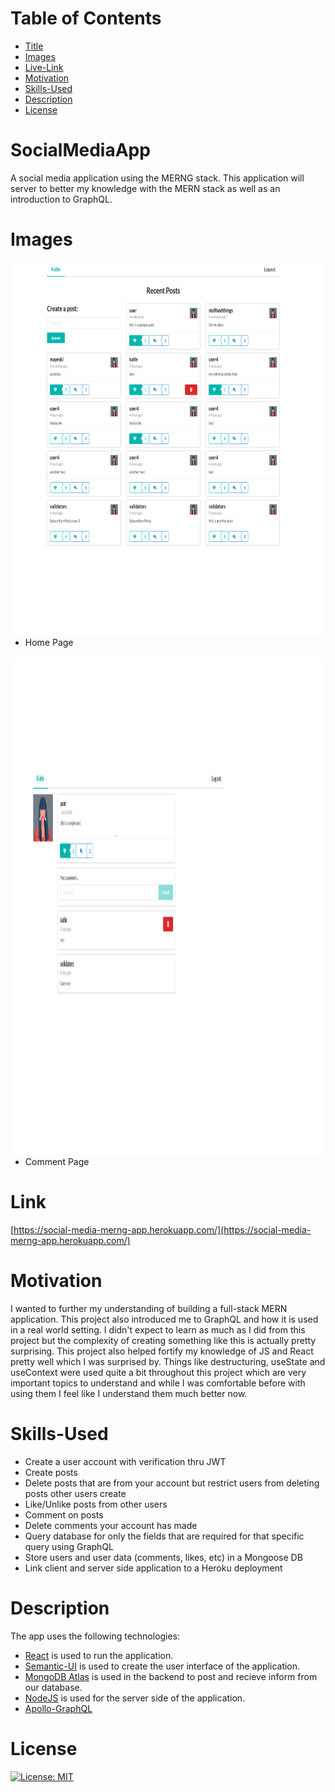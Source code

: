 # Table of Contents

* [Title](#SocialMediaApp)
* [Images](#Images)
* [Live-Link](#Live-Link)
* [Motivation](#Motivation)
* [Skills-Used](#Skills-Used)
* [Description](#Description)
* [License](#License)


# SocialMediaApp

A social media application using the MERNG stack. This application will server to better my knowledge with the MERN stack as well as an introduction to GraphQL.


# Images

<img align="left" width="800px" height='600px' src="./public/assets/images/social-media-app-home-page.png"></img>

* Home Page

<img align="left" width="800px" height='800px' src="./public/assets/images/social-media-app-comment-page.png"></img>

* Comment Page


# Link
[https://social-media-merng-app.herokuapp.com/](https://social-media-merng-app.herokuapp.com/)


# Motivation

I wanted to further my understanding of building a full-stack MERN application. This project also introduced me to GraphQL and how it is used in a real world setting. I didn't expect to learn as much as I did from this project but the complexity of creating something like this is actually pretty surprising. This project also helped fortify my knowledge of JS and React pretty well which I was surprised by. Things like destructuring, useState and useContext were used quite a bit throughout this project which are very important topics to understand and while I was comfortable before with using them I feel like I understand them much better now.


# Skills-Used

*  Create a user account with verification thru JWT
*  Create posts
*  Delete posts that are from your account but restrict users from deleting posts other users create
*  Like/Unlike posts from other users
*  Comment on posts
*  Delete comments your account has made
*  Query database for only the fields that are required for that specific query using GraphQL
*  Store users and user data (comments, likes, etc) in a Mongoose DB
*  Link client and server side application to a Heroku deployment


# Description

The app uses the following technologies:

* [React](https://reactjs.org/) is used to run the application.
* [Semantic-UI](https://semantic-ui.com/) is used to create the user interface of the application.
* [MongoDB Atlas](https://docs.mongodb.com/manual/) is used in the backend to post and recieve inform from our database.
* [NodeJS](https://nodejs.org/en/) is used for the server side of the application.
* [Apollo-GraphQL](https://www.apollographql.com/docs/)


# License

[![License: MIT](https://img.shields.io/badge/License-MIT-yellow.svg)](https://opensource.org/licenses/MIT)
